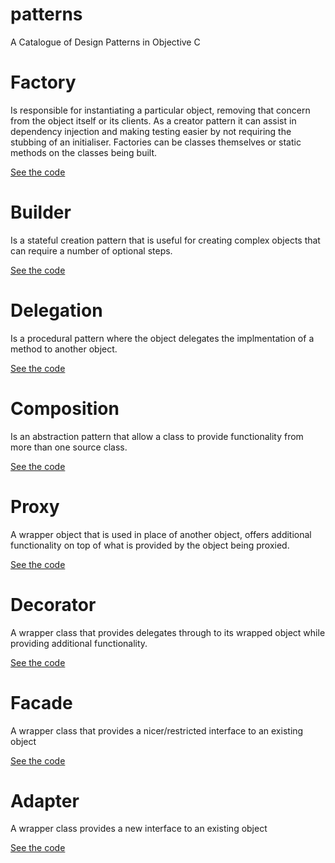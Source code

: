 # patterns
A Catalogue of Design Patterns in Objective C

# Factory
Is responsible for instantiating a particular object, removing that concern from the object itself or its clients.
As a creator pattern it can assist in dependency injection and making testing easier by not requiring the stubbing of an initialiser. 
Factories can be classes themselves or static methods on the classes being built. 

[See the code](../blob/master/LICENSE)

# Builder
Is a stateful creation pattern that is useful for creating complex objects that can require a number of optional steps.

[See the code](../blob/master/LICENSE)

# Delegation
Is a procedural pattern where the object delegates the implmentation of a method to another object.

[See the code](../blob/master/LICENSE)

# Composition
Is an abstraction pattern that allow a class to provide functionality from more than one source class.

[See the code](../blob/master/LICENSE)

# Proxy
A wrapper object that is used in place of another object, offers additional functionality on top of what is provided by the object being proxied.

[See the code](../blob/master/LICENSE)

# Decorator
A wrapper class that provides delegates through to its wrapped object while providing additional functionality.

[See the code](../blob/master/LICENSE)

# Facade
A wrapper class that provides a nicer/restricted interface to an existing object

[See the code](../blob/master/LICENSE)

# Adapter
A wrapper class provides a new interface to an existing object

[See the code](../blob/master/LICENSE)
